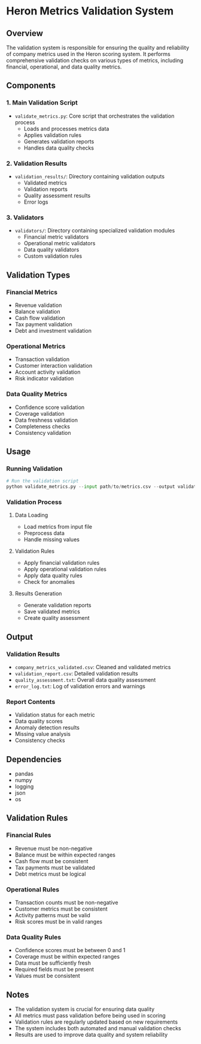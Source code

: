 # Heron Metrics Validation System

## Overview
The validation system is responsible for ensuring the quality and reliability of company metrics used in the Heron scoring system. It performs comprehensive validation checks on various types of metrics, including financial, operational, and data quality metrics.

## Components

### 1. Main Validation Script
- `validate_metrics.py`: Core script that orchestrates the validation process
  - Loads and processes metrics data
  - Applies validation rules
  - Generates validation reports
  - Handles data quality checks

### 2. Validation Results
- `validation_results/`: Directory containing validation outputs
  - Validated metrics
  - Validation reports
  - Quality assessment results
  - Error logs

### 3. Validators
- `validators/`: Directory containing specialized validation modules
  - Financial metric validators
  - Operational metric validators
  - Data quality validators
  - Custom validation rules

## Validation Types

### Financial Metrics
- Revenue validation
- Balance validation
- Cash flow validation
- Tax payment validation
- Debt and investment validation

### Operational Metrics
- Transaction validation
- Customer interaction validation
- Account activity validation
- Risk indicator validation

### Data Quality Metrics
- Confidence score validation
- Coverage validation
- Data freshness validation
- Completeness checks
- Consistency validation

## Usage

### Running Validation
```python
# Run the validation script
python validate_metrics.py --input path/to/metrics.csv --output validation_results/
```

### Validation Process
1. Data Loading
   - Load metrics from input file
   - Preprocess data
   - Handle missing values

2. Validation Rules
   - Apply financial validation rules
   - Apply operational validation rules
   - Apply data quality rules
   - Check for anomalies

3. Results Generation
   - Generate validation reports
   - Save validated metrics
   - Create quality assessment

## Output

### Validation Results
- `company_metrics_validated.csv`: Cleaned and validated metrics
- `validation_report.csv`: Detailed validation results
- `quality_assessment.txt`: Overall data quality assessment
- `error_log.txt`: Log of validation errors and warnings

### Report Contents
- Validation status for each metric
- Data quality scores
- Anomaly detection results
- Missing value analysis
- Consistency checks

## Dependencies
- pandas
- numpy
- logging
- json
- os

## Validation Rules

### Financial Rules
- Revenue must be non-negative
- Balance must be within expected ranges
- Cash flow must be consistent
- Tax payments must be validated
- Debt metrics must be logical

### Operational Rules
- Transaction counts must be non-negative
- Customer metrics must be consistent
- Activity patterns must be valid
- Risk scores must be in valid ranges

### Data Quality Rules
- Confidence scores must be between 0 and 1
- Coverage must be within expected ranges
- Data must be sufficiently fresh
- Required fields must be present
- Values must be consistent

## Notes
- The validation system is crucial for ensuring data quality
- All metrics must pass validation before being used in scoring
- Validation rules are regularly updated based on new requirements
- The system includes both automated and manual validation checks
- Results are used to improve data quality and system reliability 